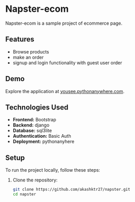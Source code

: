 # Napster-ecom

Napster-ecom is a sample project of ecommerce page.

## Features

- Browse products
- make an order
- signup and login functionality with guest user order


## Demo

Explore the application at [yousee.pythonanywhere.com](https://yousee.pythonanywhere.com).

## Technologies Used

- **Frontend:** Bootstrap
- **Backend:** django
- **Database:** sql3lite
- **Authentication:** Basic Auth
- **Deployment:** pythonanyhere

## Setup

To run the project locally, follow these steps:

1. Clone the repository:
   ```bash
   git clone https://github.com/akashktr27/napster.git
   cd napster
